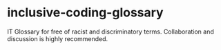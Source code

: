 # inclusive-coding-glossary
IT Glossary for free of racist and discriminatory terms. Collaboration and discussion is highly recommended.
